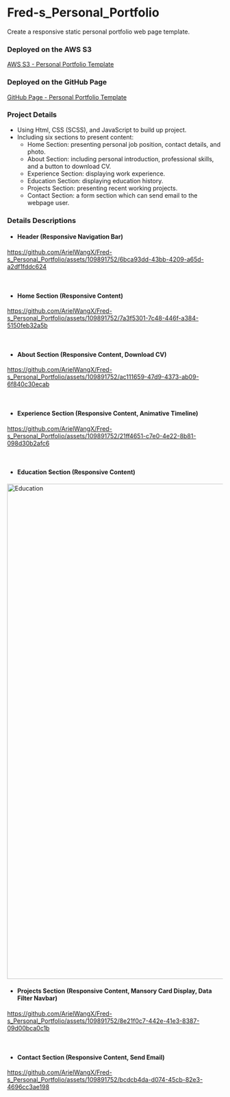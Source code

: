 # Fred-s_Personal_Portfolio
Create a responsive static personal portfolio web page template.

### Deployed on the AWS S3
[AWS S3 - Personal Portfolio Template](http://self-learning-host-static-website-fred-portfolio.s3-website-ap-southeast-2.amazonaws.com)

### Deployed on the GitHub Page
[GitHub Page - Personal Portfolio Template](https://arielwangx.github.io/Fred-s_Personal_Portfolio/)

### Project Details
- Using Html, CSS (SCSS), and JavaScript to build up project.
- Including six sections to present content:
  - Home Section: presenting personal job position, contact details, and photo.
  - About Section: including personal introduction, professional skills, and a button to download CV.
  - Experience Section: displaying work experience.
  - Education Section: displaying education history.
  - Projects Section: presenting recent working projects.
  - Contact Section: a form section which can send email to the webpage user.

### Details Descriptions
- #### Header (Responsive Navigation Bar)

https://github.com/ArielWangX/Fred-s_Personal_Portfolio/assets/109891752/6bca93dd-43bb-4209-a65d-a2df1fddc624

<br/>

- #### Home Section (Responsive Content)

https://github.com/ArielWangX/Fred-s_Personal_Portfolio/assets/109891752/7a3f5301-7c48-446f-a384-5150feb32a5b

<br/>

- #### About Section (Responsive Content, Download CV)

https://github.com/ArielWangX/Fred-s_Personal_Portfolio/assets/109891752/ac111659-47d9-4373-ab09-6f840c30ecab

<br/>

- #### Experience Section (Responsive Content, Animative Timeline)

https://github.com/ArielWangX/Fred-s_Personal_Portfolio/assets/109891752/21ff4651-c7e0-4e22-8b81-098d30b2afc6

<br/>

- #### Education Section (Responsive Content)
<img width="1155" alt="Education" src="https://github.com/ArielWangX/Fred-s_Personal_Portfolio/assets/109891752/87b3862c-8e54-4445-a8d0-4341c973a91e">

<br/>

- #### Projects Section (Responsive Content, Mansory Card Display, Data Filter Navbar)

https://github.com/ArielWangX/Fred-s_Personal_Portfolio/assets/109891752/8e21f0c7-442e-41e3-8387-09d00bca0c1b

<br/>

- #### Contact Section (Responsive Content, Send Email)

https://github.com/ArielWangX/Fred-s_Personal_Portfolio/assets/109891752/bcdcb4da-d074-45cb-82e3-4696cc3ae198






